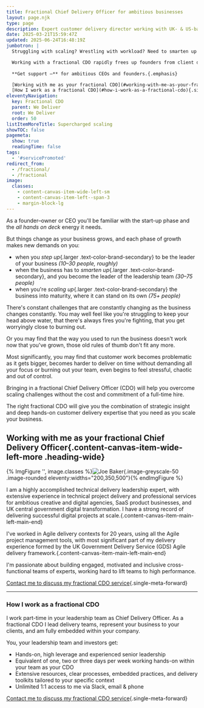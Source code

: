 ```yaml
---
title: Fractional Chief Delivery Officer for ambitious businesses
layout: page.njk
type: page
description: Expert customer delivery director working with UK- & US-based CEOs and founders.
date: 2025-03-21T15:59:47Z
updated: 2025-06-24T16:48:19Z
jumbotron: |
  Struggling with scaling? Wrestling with workload? Need to smarten up your strategy, management and client delivery leadership?{.bold}

  Working with a fractional CDO rapidly frees up founders from client delivery to focus on healthy growth, to build toward your vision, and fulfil your passion for the business you're building.{.smaller}
  
  **Get support —** for ambitious CEOs and founders.{.emphasis}

  [Working with me as your fractional CDO](#working-with-me-as-your-fractional-chief-delivery-officer){.single-meta-forward .single-meta-button .single-meta-forward-button .small}
  [How I work as a fractional CDO](#how-i-work-as-a-fractional-cdo){.single-meta-forward .single-meta-button .single-meta-forward-button .small}
eleventyNavigation:
  key: Fractional CDO
  parent: We Deliver
  root: We Deliver
  order: 50
listItemMoreTitle: Supercharged scaling
showTOC: false
pagemeta:
  show: true
  readingTime: false
tags:
  - '#servicePromoted'
redirect_from:
  - /fractional/
  - /fractional
image:
  classes:
    - content-canvas-item-wide-left-sm
    - content-canvas-item-left--span-3
    - margin-block-lg
---
```


As a founder–owner or CEO you'll be familiar with the start-up phase and the *all hands on deck* energy it needs.

But things change as your business grows, and each phase of growth makes new demands on you:

- when you *step up*{.larger .text-color-brand-secondary} to be the leader of your business
*(10–30 people, roughly)*
- when the business has to *smarten up*{.larger .text-color-brand-secondary}, and you become the leader of the leadership team
*(30–75 people)*
- when you're *scaling up*{.larger .text-color-brand-secondary} the business into maturity, where it can stand on its own
*(75+ people)*

There's constant challenges that are constantly changing as the business changes constantly. You may well feel like you're struggling to keep your head above water, that there's always fires you're fighting, that you get worryingly close to burning out.

Or you may find that the way you used to run the business doesn't work now that you've grown, those old rules of thumb don't fit any more.

Most significantly, you may find that customer work becomes problematic as it gets bigger, becomes harder to deliver on time without demanding all your focus or burning out your team, even begins to feel stressful, chaotic and out of control.

Bringing in a fractional Chief Delivery Officer (CDO) will help you overcome scaling challenges without the cost and commitment of a full-time hire.

The right fractional CDO will give you the combination of strategic insight and deep hands-on customer delivery expertise that you need as you scale your business.

## Working with me as your fractional Chief Delivery Officer{.content-canvas-item-wide-left-more .heading-wide}

{% ImgFigure '', image.classes %}![Joe Baker](/public/images/me-july-2024-portrait.jpeg){.image-greyscale-50 .image-rounded eleventy:widths="200,350,500"}{% endImgFigure %}

I am a highly accomplished technical delivery leadership expert, with extensive experience in technical project delivery and professional services for ambitious creative and digital agencies, SaaS product businesses, and UK central government digital transformation. I have a strong record of delivering successful digital projects at scale.{.content-canvas-item-main-left-main-end}

I've worked in Agile delivery contexts for 20 years, using all the Agile project management tools, with most significant part of my delivery experience formed by the UK Government Delivery Service (GDS) Agile delivery framework.{.content-canvas-item-main-left-main-end}

I'm passionate about building engaged, motivated and inclusive cross-functional teams of experts, working hard to lift teams to high performance.

[Contact me to discuss my fractional CDO service](/contact/){.single-meta-forward}

---

### How I work as a fractional CDO

I work part-time in your leadership team as Chief Delivery Officer. As a fractional CDO I lead delivery teams, represent your business to your clients, and am fully embedded within your company.

You, your leadership team and investors get:

- Hands-on, high leverage and experienced senior leadership
- Equivalent of one, two or three days per week working hands-on within your team as your CDO
- Extensive resources, clear processes, embedded practices, and delivery toolkits tailored to your specific context
- Unlimited 1:1 access to me via Slack, email & phone

[Contact me to discuss my fractional CDO service](/contact/){.single-meta-forward}
